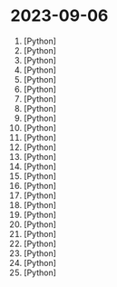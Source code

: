 # 2023-09-06

1. [](https://github.comundefined "OpenAI's Code Interpreter in your terminal, running locally") [Python]
2. [](https://github.comundefined "Create Customized Software using Natural Language Idea (through Multi-Agent Collaboration)") [Python]
3. [](https://github.comundefined "Making large AI models cheaper, faster and more accessible") [Python]
4. [](https://github.comundefined "We write your reusable computer vision tools. 💜") [Python]
5. [](https://github.comundefined "中文LLaMA-2 & Alpaca-2大模型二期项目 + 16K超长上下文模型 (Chinese LLaMA-2 & Alpaca-2 LLMs, including 16K long context models)") [Python]
6. [](https://github.comundefined "Stable Diffusion web UI") [Python]
7. [](https://github.comundefined "Real-time face swap for PC streaming or video calls") [Python]
8. [](https://github.comundefined "《动手学深度学习》：面向中文读者、能运行、可讨论。中英文版被70多个国家的500多所大学用于教学。") [Python]
9. [](https://github.comundefined "Open source implementation of the ChatGPT Code Interpreter 👾") [Python]
10. [](https://github.comundefined "为ChatGPT/GLM提供图形交互界面，特别优化论文阅读/润色/写作体验，模块化设计，支持自定义快捷按钮&函数插件，支持Python和C++等项目剖析&自译解功能，PDF/LaTex论文翻译&总结功能，支持并行问询多种LLM模型，支持chatglm2等本地模型。兼容文心一言, moss, llama2, rwkv, claude2, 通义千问, 书生, 讯飞星火等。") [Python]
11. [](https://github.comundefined "中英文敏感词、语言检测、中外手机/电话归属地/运营商查询、名字推断性别、手机号抽取、身份证抽取、邮箱抽取、中日文人名库、中文缩写库、拆字词典、词汇情感值、停用词、反动词表、暴恐词表、繁简体转换、英文模拟中文发音、汪峰歌词生成器、职业名称词库、同义词库、反义词库、否定词库、汽车品牌词库、汽车零件词库、连续英文切割、各种中文词向量、公司名字大全、古诗词库、IT词库、财经词库、成语词库、地名词库、历史名人词库、诗词词库、医学词库、饮食词库、法律词库、汽车词库、动物词库、中文聊天语料、中文谣言数据、百度中文问答数据集、句子相似度匹配算法集合、bert资源、文本生成&摘要相关工具、cocoNLP信息抽取工具、国内电话号码正则匹配、清华大学XLORE:中英文跨语言百科知识图谱、清华大学人工智能技术…") [Python]
12. [](https://github.comundefined "Ejercicios de código semanales en 2023 de la comunidad MoureDev para practicar lógica en cualquier lenguaje de programación.") [Python]
13. [](https://github.comundefined "A keyboard-driven, vim-like browser based on Python and Qt.") [Python]
14. [](https://github.comundefined "A high-throughput and memory-efficient inference and serving engine for LLMs") [Python]
15. [](https://github.comundefined "A list of useful payloads and bypass for Web Application Security and Pentest/CTF") [Python]
16. [](https://github.comundefined "NVR with realtime local object detection for IP cameras") [Python]
17. [](https://github.comundefined "👑 Easy-to-use and powerful NLP and LLM library with 🤗 Awesome model zoo, supporting wide-range of NLP tasks from research to industrial applications, including 🗂Text Classification, 🔍 Neural Search, ❓ Question Answering, ℹ️ Information Extraction, 📄 Document Intelligence, 💌 Sentiment Analysis etc.") [Python]
18. [](https://github.comundefined "Qlib is an AI-oriented quantitative investment platform that aims to realize the potential, empower research, and create value using AI technologies in quantitative investment, from exploring ideas to implementing productions. Qlib supports diverse machine learning modeling paradigms. including supervised learning, market dynamics modeling, and RL.") [Python]
19. [](https://github.comundefined "分享 GitHub 上有趣、入门级的开源项目。Share interesting, entry-level open source projects on GitHub.") [Python]
20. [](https://github.comundefined "Llama中文社区，最好的中文Llama大模型，完全开源可商用") [Python]
21. [](https://github.comundefined "Specify what you want it to build, the AI asks for clarification, and then builds it.") [Python]
22. [](https://github.comundefined "VMWare Aria Operations for Networks (vRealize Network Insight) Static SSH key RCE (CVE-2023-34039)") [Python]
23. [](https://github.comundefined "Ongoing research training transformer models at scale") [Python]
24. [](https://github.comundefined "Langchain-Chatchat（原Langchain-ChatGLM）基于 Langchain 与 ChatGLM 等语言模型的本地知识库问答 | Langchain-Chatchat (formerly langchain-ChatGLM), local knowledge based LLM (like ChatGLM) QA app with langchain") [Python]
25. [](https://github.comundefined "Revolutionizing Database Interactions with Private LLM Technology") [Python]
